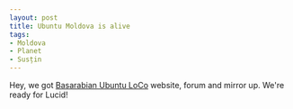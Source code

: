 ```yaml
---
layout: post
title: Ubuntu Moldova is alive
tags:
- Moldova
- Planet
- Susțin
---
```


Hey, we got [Basarabian Ubuntu LoCo][1] website, forum and mirror up. We're ready for Lucid!

   [1]: http://ubuntu-md.org/articolul/138


